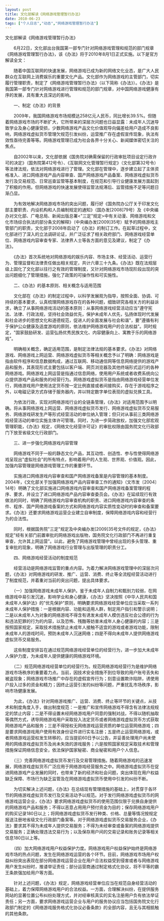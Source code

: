 ```yaml
---
layout: post
title: 文化部解读《网络游戏管理暂行办法》		
date: 2010-06-23
tags: ["个人日志","动态","网络游戏管理暂行办法"]
---
```


文化部解读《网络游戏管理暂行办法》

　　6月22日，文化部出台我国第一部专门针对网络游戏管理和规范的部门规章《网络游戏管理暂行办法》，该《办法》将于2010年8月1日正式实施。以下是官方解读全文：

　　随着中国互联网的快速发展，网络游戏已成为新的网络文化业态，是广大人民群众在互联网上消费娱乐的重要文化产品。文化部作为网络游戏的主管部门，切实履行管理职责，制定了《网络游戏管理暂行办法》（以下简称《办法》）。《办法》是我国第一部专门针对网络游戏进行管理和规范的部门规章，对中国网络游戏健康有序的发展，具有重大且深远的影响。

　　一、制定《办法》的背景

　　2009年，我国网络游戏市场规模达258亿元人民币，同比增长39.5%。但随着网络游戏市场的不断扩大，它所带来的深层次问题也日益显露：未成年人沉迷导致学业及身心健康受损，少数网络游戏产品文化价值观导向偏差给用户造成不良影响，网络游戏虚拟货币管理欠规范引发纠纷，运营推广存在虚假宣传现象，执法有效性亟待完善等等。网络游戏管理已成为社会各界十分关心、新闻媒体密切关注的焦点。

　　自2002年以来，文化部依据《国务院对确需保留的行政审批项目设定行政许可的决定》（国务院第412号令）、《互联网文化管理暂行规定》（文化部第32号令）等法律法规，依法对网络游戏进行了管理。文化部在管理中，逐步建立起了主体资格准入、进口网络游戏产品内容审查、国产网络游戏产品备案、网络游戏虚拟货币发行及交易规范、日常巡查监管等基本制度，在规范和引导行业健康发展方面起到了积极的作用。但网络游戏的快速发展使得监管法规滞后、监管措施不足等问题日渐凸显。

　　为有效地解决网络游戏市场的突出问题，履行好《国务院办公厅关于印发文化部主要职责、内设机构和人员编制规定的通知》（国办发[2008]79号）及《中央编办对文化部、广电总局、新闻出版总署<"三定"规定>中有关动漫、网络游戏和文化市场综合执法的部分条文的解释》（中央编办发[2009]35号）赋予的网络游戏主管部门的职责，文化部于2008年启动了《办法》的制订工作。在起草过程中，文化部进行了深入的立法调研论证，并广泛征求了相关政府部门、网络游戏经营单位、网络游戏内容审查专家、法律界人士等各方面的意见及建议，制定了《办法》。

　　《办法》首次系统地对网络游戏的娱乐内容、市场主体、经营活动、运营行为、管理监督和法律责任做出相关规定，共计六章三十九条。《办法》既在法规层级上固化了文化部以往行之有效的管理制度，又针对网络游戏市场现阶段出现的突出问题细化了管理措施，强化了政策的可操作性和可实施性。

　　二、《办法》的基本原则、相关概念与适用范围

　　文化部在《办法》的制定过程中，以科学发展观为指导，按照全面、协调、可持续的基本要求，认真梳理网络游戏存在的各种问题，细致研究各相关方的利益诉求，确立了从事网络游戏活动的基本原则：从事网络游戏经营活动应当"遵守宪法、法律、行政法规，坚持社会效益优先，保护未成年人优先，弘扬体现时代发展和社会进步的思想文化和道德规范，促进人的全面发展与社会和谐"，要"遵循有利于保护公众健康及适度游戏的原则，依法维护网络游戏用户的合法权益"。同时规定，"国家鼓励研发、运营弘扬优秀民族文化、内容健康向上、寓教于乐的网络游戏"。

　　明确相关概念，确定适用范围，是制定法律法规的基本要求。《办法》对网络游戏、网络游戏上网运营、网络游戏虚拟货币等相关概念予以了明确：网络游戏是指由软件程序和信息数据构成，通过互联网、移动通信网等信息网络提供的游戏产品和服务，其表现形式主要包括以客户端、网页浏览器及其他终端形式运行的各种网络游戏。网络游戏上网运营是指通过信息网络，使用用户系统或者收费系统向公众提供游戏产品和服务的经营行为。网络游戏虚拟货币是指由网络游戏经营单位发行，网络游戏用户使用法定货币按一定比例直接或者间接购买，存在于游戏程序之外，以电磁记录方式存储于服务器内，并以特定数字单位表现的虚拟兑换工具。

　　为依法行政，实现对网络游戏行业的全链条管理，《办法》对适用范围予以明确。将从事网络游戏上网运营、网络游戏虚拟货币发行、网络游戏虚拟货币交易服务、网络游戏研发生产等形式经营活动的单位纳入管理；但只对从事前三类网络游戏经营活动的单位实施主体许可管理。同时，为进一步简政放权，加强文化部宏观管理职能，《办法》规定，《网络文化经营许可证》的审批权限由国务院文化行政部门下放至省级文化行政部门。

　　<!--nextpage-->三、进一步强化网络游戏内容管理

　　网络游戏不同于一般的静态文化产品，其互动性、创造性、参与性使得网络游戏呈现出"虚拟社会"的所有特点，影响着用户的人生观、世界观、价值观。因此，加强内容管理是网络游戏管理工作的重要环节。

　　实施进口网络游戏内容审查和国产网络游戏备案是内容管理的基本制度。2004年，《文化部关于加强网络游戏产品内容审查工作的通知》（文市发〔2004〕14号）明确了文化部实施进口网络游戏内容审查和国产网络游戏备案管理的程序、要求，并设立了进口网络游戏产品内容审查委员会。《办法》在延续现行有效做法的同时，明确了网络游戏内容审查机构的职责、进口网络游戏内容审查的条件、程序、国产网络游戏备案的方式和网络游戏内容实质性变动时的审查和备案要求。《办法》还要求网络游戏运营企业建立自审制度，保障网络游戏内容和经营行为的合法性。

　　同时，根据国务院"三定"规定及中央编办发[2009]35号文件的规定，《办法》规定"经有关部门前置审批的网络游戏出版物，国务院文化行政部门不再进行重复审查，允许其上网运营"。以此，避免了网络游戏管理中曾经出现的多头管理、重复审批的现象，明确了网络游戏行业管理与出版管理的职责分工。

　　四、网络游戏经营活动的制度规范

　　经营活动是网络游戏监管的重点内容。为着力解决网络游戏管理中的深层次问题，《办法》对网络游戏的研发、推广、运营、消费、终止等全流程经营活动进行了制度规范，并着重对当前的突出问题，提出具体要求。

　　（一）加强网络游戏未成年人保护。鉴于未成年人自制力和甄别力较弱，在网络游戏中易引发沉迷，影响学业和身心健康，《办法》坚决按照《中华人民共和国未成年人保护法》的"优先保护"原则，明确要求网络游戏经营单位应当采取一系列未成年人保护措施：一是根据内容、功能和适用人群，制定用户指引和警示说明；二是以未成年人为对象的网络游戏不得含有诱发未成年人模仿违反社会公德的行为和违法犯罪的行为的内容，以及恐怖、残酷等妨害未成年人身心健康的内容；三是按照国家规定，采取技术措施禁止未成年人接触不适宜的游戏或者游戏功能，限制未成年人的游戏时间，预防未成年人沉迷网络；四是不得向未成年人提供网络游戏虚拟货币交易服务。

　　这些制度安排旨在通过规范网络游戏经营单位的经营行为，进一步加大未成年人保护力度，为未成年人提供健康的网络游戏环境。

　　（二）规范网络游戏经营单位的经营行为。规范网络游戏经营行为是维护网络游戏市场秩序的重要着力点。当前，因技术安全措施不到位导致的用户账号丢失和被盗现象；网络游戏市场推广中存在的虚假宣传行为；刻意设置欺诈陷阱，诱使用户投入过多的资金和精力；因终止运营引发的纠纷等问题，严重扰乱市场秩序，影响市场健康发展。

　　为此，《办法》针对网络游戏推广、运营、消费、终止等环节的关键点，从技术和制度角度入手，做出制度规范：一是推广和宣传网络游戏不得含有法律法规规定的禁止内容；二是不得设置未经网络游戏用户同意的强制对战，不得以随机抽取等偶然方式，诱导网络游戏用户采取投入法定货币或者网络游戏虚拟货币方式获取网络游戏产品和服务；三是不得授权无网络游戏运营资质的单位运营网络游戏；四是要求网络游戏用户使用有效身份证件进行实名注册；五是终止运营网络游戏，或者网络游戏运营权发生转移的，应当提前60日予以公告，并妥善处理用户尚未使用的网络游戏虚拟货币及尚未失效的游戏服务；六是按照国家规定采取技术和管理措施保证网络信息安全，依法保护国家秘密、商业秘密和用户个人信息。

　　<!--nextpage-->（三）完善网络游戏虚拟货币发行及交易管理措施。随着网络游戏的迅速发展，网络游戏虚拟货币广泛应用于网络游戏经营服务之中。网络游戏虚拟货币在促进网络游戏产业发展的同时，也带来了新的经济和社会问题，突出体现在用户权益缺乏保障、市场行为缺乏监管及在网络游戏虚拟货币使用中引发的纠纷不断。

　　为切实解决上述问题，《办法》在总结现有管理措施的基础上，对贯穿于各环节的网络游戏虚拟货币发行及交易活动予以规范。对于发行网络游戏虚拟货币的网络游戏运营企业，《办法》要求网络游戏虚拟货币的使用范围仅限于兑换自身提供的网络游戏产品和服务；不得以恶意占用用户预付资金为目的；保存网络游戏用户的购买记录180日以上；将网络游戏虚拟货币发行种类、价格、总量等情况按规定报送注册地省级文化行政部门备案等。对于网络游戏虚拟货币交易服务企业，《办法》要求其不得为未成年人提供交易服务；不得为未经审查或备案的网络游戏提供交易服务；正确处理违法交易行为；以及保存用户间的交易记录和账务记录等相关信息180日以上等。

　　（四）加大网络游戏用户权益保护力度。网络游戏用户权益保护始终是网络游戏市场的热点问题，发生在网络游戏运营的各个环节。目前，网络游戏市场用户权益纠纷突出表现在部分网络游戏运营企业在用户合法权益受到侵害或者与网络游戏用户发生纠纷时，推诿举证责任；部分运营商通过制定格式化协议，将不平等的霸王条款强加给用户等方面。

　　针对上述问题，《办法》规定，网络游戏经营单位应当在规范自身经营活动的基础上，着力保障网络游戏用户的合法权益。一方面，合理解决纠纷，在提供服务网站的显著位置公布纠纷处理方式，并对经审核真实的实名注册用户负有依法举证责任；另一方面，要求网络游戏运营企业与用户的服务协议应当包括国务院文化行政部门制定的《网络游戏服务格式化协议必备条款》的全部内容，且无与其相抵触的其他条款。		